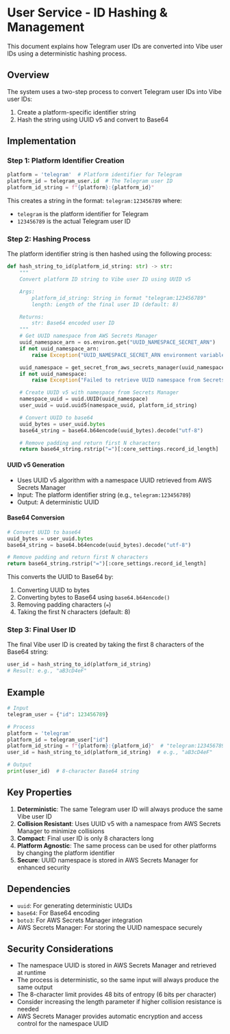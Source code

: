 # User Service - ID Hashing & Management

This document explains how Telegram user IDs are converted into Vibe user IDs using a deterministic hashing process.

## Overview

The system uses a two-step process to convert Telegram user IDs into Vibe user IDs:
1. Create a platform-specific identifier string
2. Hash the string using UUID v5 and convert to Base64

## Implementation

### Step 1: Platform Identifier Creation

```python
platform = 'telegram'  # Platform identifier for Telegram
platform_id = telegram_user.id  # The Telegram user ID
platform_id_string = f"{platform}:{platform_id}"
```

This creates a string in the format: `telegram:123456789` where:
- `telegram` is the platform identifier for Telegram
- `123456789` is the actual Telegram user ID

### Step 2: Hashing Process

The platform identifier string is then hashed using the following process:

```python
def hash_string_to_id(platform_id_string: str) -> str:
    """
    Convert platform ID string to Vibe user ID using UUID v5

    Args:
        platform_id_string: String in format "telegram:123456789"
        length: Length of the final user ID (default: 8)

    Returns:
        str: Base64 encoded user ID
    """
    # Get UUID namespace from AWS Secrets Manager
    uuid_namespace_arn = os.environ.get("UUID_NAMESPACE_SECRET_ARN")
    if not uuid_namespace_arn:
        raise Exception("UUID_NAMESPACE_SECRET_ARN environment variable not set")

    uuid_namespace = get_secret_from_aws_secrets_manager(uuid_namespace_arn)
    if not uuid_namespace:
        raise Exception("Failed to retrieve UUID namespace from Secrets Manager")

    # Create UUID v5 with namespace from Secrets Manager
    namespace_uuid = uuid.UUID(uuid_namespace)
    user_uuid = uuid.uuid5(namespace_uuid, platform_id_string)

    # Convert UUID to base64
    uuid_bytes = user_uuid.bytes
    base64_string = base64.b64encode(uuid_bytes).decode("utf-8")

    # Remove padding and return first N characters
    return base64_string.rstrip("=")[:core_settings.record_id_length]
```

#### UUID v5 Generation
- Uses UUID v5 algorithm with a namespace UUID retrieved from AWS Secrets Manager
- Input: The platform identifier string (e.g., `telegram:123456789`)
- Output: A deterministic UUID

#### Base64 Conversion
```python
# Convert UUID to base64
uuid_bytes = user_uuid.bytes
base64_string = base64.b64encode(uuid_bytes).decode("utf-8")

# Remove padding and return first N characters
return base64_string.rstrip("=")[:core_settings.record_id_length]
```

This converts the UUID to Base64 by:
1. Converting UUID to bytes
2. Converting bytes to Base64 using `base64.b64encode()`
3. Removing padding characters (`=`)
4. Taking the first N characters (default: 8)

### Step 3: Final User ID

The final Vibe user ID is created by taking the first 8 characters of the Base64 string:

```python
user_id = hash_string_to_id(platform_id_string)
# Result: e.g., "aB3cD4eF"
```

## Example

```python
# Input
telegram_user = {"id": 123456789}

# Process
platform = 'telegram'
platform_id = telegram_user["id"]
platform_id_string = f"{platform}:{platform_id}"  # "telegram:123456789"
user_id = hash_string_to_id(platform_id_string)  # e.g., "aB3cD4eF"

# Output
print(user_id)  # 8-character Base64 string
```

## Key Properties

1. **Deterministic**: The same Telegram user ID will always produce the same Vibe user ID
2. **Collision Resistant**: Uses UUID v5 with a namespace from AWS Secrets Manager to minimize collisions
3. **Compact**: Final user ID is only 8 characters long
4. **Platform Agnostic**: The same process can be used for other platforms by changing the platform identifier
5. **Secure**: UUID namespace is stored in AWS Secrets Manager for enhanced security

## Dependencies

- `uuid`: For generating deterministic UUIDs
- `base64`: For Base64 encoding
- `boto3`: For AWS Secrets Manager integration
- AWS Secrets Manager: For storing the UUID namespace securely

## Security Considerations

- The namespace UUID is stored in AWS Secrets Manager and retrieved at runtime
- The process is deterministic, so the same input will always produce the same output
- The 8-character limit provides 48 bits of entropy (6 bits per character)
- Consider increasing the length parameter if higher collision resistance is needed
- AWS Secrets Manager provides automatic encryption and access control for the namespace UUID 